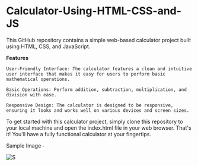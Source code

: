 # Calculator-Using-HTML-CSS-and-JS

This GitHub repository contains a simple web-based calculator project built using HTML, CSS, and JavaScript.

**Features**

    User-Friendly Interface: The calculator features a clean and intuitive user interface that makes it easy for users to perform basic mathematical operations.

    Basic Operations: Perform addition, subtraction, multiplication, and division with ease.

    Responsive Design: The calculator is designed to be responsive, ensuring it looks and works well on various devices and screen sizes.


To get started with this calculator project, simply clone this repository to your local machine and open the index.html file in your web browser. That's it! You'll have a fully functional calculator at your fingertips.

Sample Image -

![S](https://github.com/chetani-07/Calculator-Using-HTML-CSS-and-JS/assets/146252213/582f5b49-610e-482d-af04-54ab9e5acbdc)




